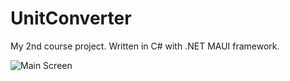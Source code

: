 # UnitConverter
My 2nd course project. Written in C# with .NET MAUI framework.

![Main Screen](https://user-images.githubusercontent.com/100575059/202871713-d2c4ed71-fec6-4587-b551-5b3d93a2f4f6.png)
